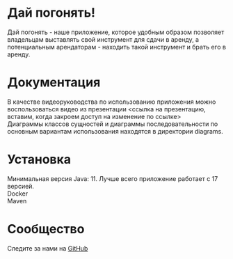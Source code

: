 # Дай погонять!
Дай погонять - наше приложение, которое удобным образом позволяет владельцам выставлять свой инструмент для сдачи в аренду, а потенциальным арендаторам -  находить такой инструмент и брать его в аренду.

# Документация
В качестве видеоруководства по использованию приложения можно воспользоваться видео из презентации <ссылка на презентацию, вставим, когда закроем доступ на изменение по ссылке>  
Диаграммы классов сущностей и диаграммы последовательности по основным вариантам использования находятся в директории diagrams.

# Установка

Минимальная версия Java: 11. Лучше всего приложение работает с 17 версией.  
Docker  
Maven

# Сообщество  
Следите за нами на [GitHub](https://github.com/siporqueno/let-me-rent)
